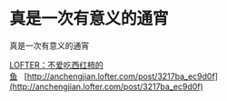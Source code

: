 # 真是一次有意义的通宵

真是一次有意义的通宵

[LOFTER：不爱吃西红柿的鱼](http://anchengjian.lofter.com)&nbsp;&nbsp;&nbsp;[http://anchengjian.lofter.com/post/3217ba_ec9d0f](http://anchengjian.lofter.com/post/3217ba_ec9d0f)